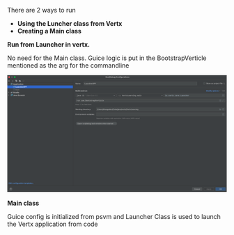 There are 2 ways to run

* **Using the Luncher class from Vertx**
* **Creating a Main class**


**Run from Launcher in vertx.**

No need for the Main class. Guice logic is put in the BootstrapVerticle mentioned as the arg for the commandline

![](src/main/resources/Launcher_run_config.png)


**Main class**

Guice config is initialized from psvm and Launcher Class is used to launch the Vertx application from code




